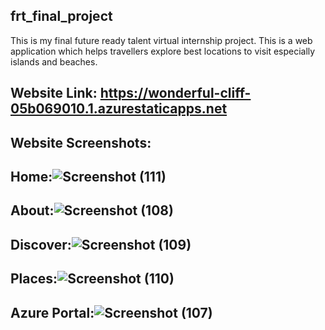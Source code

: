 ## frt_final_project
This is my final future ready talent virtual internship project. This is a web application which helps travellers explore best locations to visit especially islands and beaches.
## Website Link: https://wonderful-cliff-05b069010.1.azurestaticapps.net
## Website Screenshots:
## Home:![Screenshot (111)](https://user-images.githubusercontent.com/54596472/171948848-bbe458d9-24cb-4c33-9d77-1b5e8284d28a.png)
## About:![Screenshot (108)](https://user-images.githubusercontent.com/54596472/171948893-c95042a1-68c6-4312-a02c-44a38c9bb7a6.png)
## Discover:![Screenshot (109)](https://user-images.githubusercontent.com/54596472/171948957-0c54a45f-d52c-4740-bc7d-d112f82aced9.png)
## Places:![Screenshot (110)](https://user-images.githubusercontent.com/54596472/171949006-5ff3b455-4008-4f9a-8814-a67af11f5c2e.png)
## Azure Portal:![Screenshot (107)](https://user-images.githubusercontent.com/54596472/171949055-262e1580-2cba-4965-919f-399d49689b88.png)
